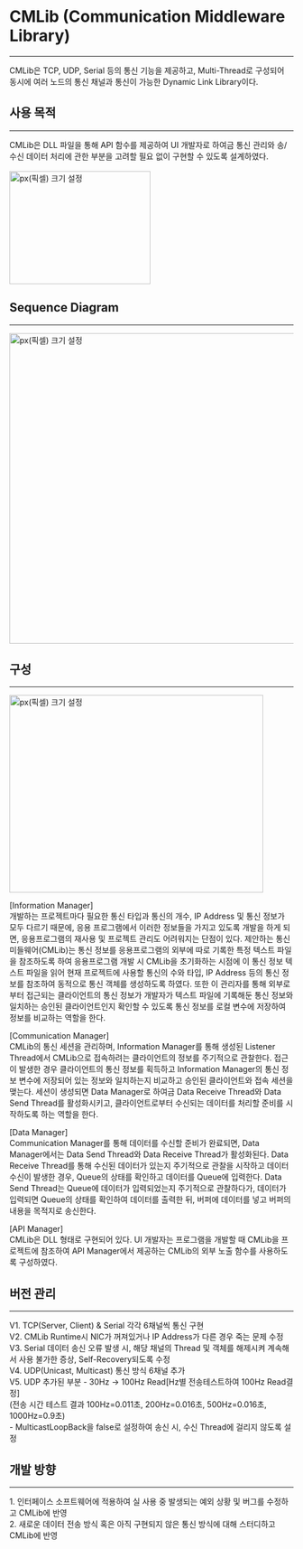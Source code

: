 # CMLib (Communication Middleware Library)
<hr/>
CMLib은 TCP, UDP, Serial 등의 통신 기능을 제공하고, Multi-Thread로 구성되어 동시에 여러 노드의 통신 채널과 통신이 가능한 Dynamic Link Library이다.

## 사용 목적
<hr/>
CMLib은 DLL 파일을 통해 API 함수를 제공하여 UI 개발자로 하여금 통신 관리와 송/수신 데이터 처리에 관한 부분을 고려할 필요 없이 구현할 수 있도록 설계하였다.
<br/>
<br/>
<img src="https://user-images.githubusercontent.com/65689549/84605654-f3d23f80-aed9-11ea-8ddf-67c1181e4783.png" width="250px" height="200px" title="px(픽셀) 크기 설정"></img>

## Sequence Diagram
<hr/>
<img src="https://user-images.githubusercontent.com/65689549/85645923-fa309a80-b6d5-11ea-97d2-eed2cbabd9bc.png" width="650px" height="550px" title="px(픽셀) 크기 설정"></img><br/>

## 구성
<hr/>
<img src="https://user-images.githubusercontent.com/65689549/86066899-66344980-baae-11ea-877c-42721f00f35c.png" width="450px" height="350px" title="px(픽셀) 크기 설정"></img><br/>

[Information Manager]</br>
개발하는 프로젝트마다 필요한 통신 타입과 통신의 개수, IP Address 및 통신 정보가 모두 다르기 때문에, 응용 프로그램에서 이러한 정보들을 가지고 있도록 개발을 하게 되면, 응용프로그램의 재사용 및 프로젝트 관리도 어려워지는 단점이 있다. 제안하는 통신 미들웨어(CMLib)는 통신 정보를 응용프로그램의 외부에 따로 기록한 특정 텍스트 파일을 참조하도록 하여 응용프로그램 개발 시 CMLib을 초기화하는 시점에 이 통신 정보 텍스트 파일을 읽어 현재 프로젝트에 사용할 통신의 수와 타입, IP Address 등의 통신 정보를 참조하여 동적으로 통신 객체를 생성하도록 하였다. 또한 이 관리자를 통해 외부로부터 접근되는 클라이언트의 통신 정보가 개발자가 텍스트 파일에 기록해둔 통신 정보와 일치하는 승인된 클라이언트인지 확인할 수 있도록 통신 정보를 로컬 변수에 저장하여 정보를 비교하는 역할을 한다.  </br>

[Communication Manager] </br>
CMLib의 통신 세션을 관리하며, Information Manager를 통해 생성된 Listener Thread에서 CMLib으로 접속하려는 클라이언트의 정보를 주기적으로 관찰한다. 접근이 발생한 경우 클라이언트의 통신 정보를 획득하고 Information Manager의 통신 정보 변수에 저장되어 있는 정보와 일치하는지 비교하고 승인된 클라이언트와 접속 세션을 맺는다. 세션이 생성되면 Data Manager로 하여금 Data Receive Thread와 Data Send Thread를 활성화시키고, 클라이언트로부터 수신되는 데이터를 처리할 준비를 시작하도록 하는 역할을 한다.  </br>

[Data Manager] </br>
Communication Manager를 통해 데이터를 수신할 준비가 완료되면, Data Manager에서는 Data Send Thread와 Data Receive Thread가 활성화된다. Data Receive Thread를 통해 수신된 데이터가 있는지 주기적으로 관찰을 시작하고 데이터 수신이 발생한 경우, Queue의 상태를 확인하고 데이터를 Queue에 입력한다. Data Send Thread는 Queue에 데이터가 입력되었는지 주기적으로 관찰하다가, 데이터가 입력되면 Queue의 상태를 확인하여 데이터를 출력한 뒤, 버퍼에 데이터를 넣고 버퍼의 내용을 목적지로 송신한다. </br>

[API Manager]  </br>
CMLib은 DLL 형태로 구현되어 있다. UI 개발자는 프로그램을 개발할 때 CMLib을 프로젝트에 참조하여 API Manager에서 제공하는 CMLib의 외부 노출 함수를 사용하도록 구성하였다. </br>

## 버전 관리 
<hr/>
V1. TCP(Server, Client) & Serial 각각 6채널씩 통신 구현</br>
V2. CMLib Runtime시 NIC가 꺼져있거나 IP Address가 다른 경우 죽는 문제 수정</br>
V3. Serial 데이터 송신 오류 발생 시, 해당 채널의 Thread 및 객체를 해제시켜 계속해서 사용 불가한 증상, Self-Recovery되도록 수정</br>
V4. UDP(Unicast, Multicast) 통신 방식 6채널 추가</br>
V5. UDP 추가된 부분 
    - 30Hz -> 100Hz Read[Hz별 전송테스트하여 100Hz Read결정]</br>
    (전송 시간 테스트 결과 100Hz=0.011초, 200Hz=0.016초, 500Hz=0.016초, 1000Hz=0.9초) </br>
    - MulticastLoopBack을 false로 설정하여 송신 시, 수신 Thread에 걸리지 않도록 설정</br>

## 개발 방향
<hr/>
1. 인터페이스 소프트웨어에 적용하여 실 사용 중 발생되는 예외 상황 및 버그를 수정하고 CMLib에  반영</br>
2. 새로운 데이터 전송 방식 혹은 아직 구현되지 않은 통신 방식에 대해 스터디하고 CMLib에 반영
